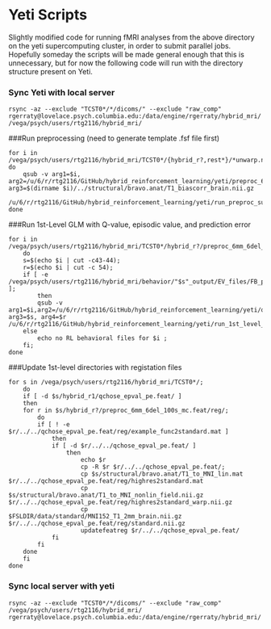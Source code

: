 # Yeti Scripts
Slightly modified code for running fMRI analyses from the above directory on the yeti supercomputing cluster, in order to submit parallel jobs. Hopefully someday the scripts will be made general enough that this is unnecessary, but for now the following code will run with the directory structure present on Yeti. 


### Sync Yeti with local server
```{.bash}
rsync -az --exclude "TCST0*/*/dicoms/" --exclude "raw_comp" rgerraty@lovelace.psych.columbia.edu:/data/engine/rgerraty/hybrid_mri/ /vega/psych/users/rtg2116/hybrid_mri/
```

###Run preprocessing (need to generate template .fsf file first)
```{.bash}
for i in /vega/psych/users/rtg2116/hybrid_mri/TCST0*/{hybrid_r?,rest*}/*unwarp.nii.gz
do
	qsub -v arg1=$i, arg2=/u/6/r/rtg2116/GitHub/hybrid_reinforcement_learning/yeti/preproc_6mm_6del_100s_mc.fsf, arg3=$(dirname $i)/../structural/bravo.anat/T1_biascorr_brain.nii.gz
	/u/6/r/rtg2116/GitHub/hybrid_reinforcement_learning/yeti/run_preproc_sub.sh 
done
```

###Run 1st-Level GLM with Q-value, episodic value, and prediction error
```{.bash}
for i in /vega/psych/users/rtg2116/hybrid_mri/TCST0*/hybrid_r?/preproc_6mm_6del_100s_mc.feat/filtered_func_data.nii.gz; 
	do 
	s=$(echo $i | cut -c43-44); 
	r=$(echo $i | cut -c 54);
	if [ -e /vega/psych/users/rtg2116/hybrid_mri/behavior/"$s"_output/EV_files/FB_pe_run"$r".txt ];
		then 
		qsub -v arg1=$i,arg2=/u/6/r/rtg2116/GitHub/hybrid_reinforcement_learning/yeti/qchose_epval_pe.fsf, arg3=$s, arg4=$r /u/6/r/rtg2116/GitHub/hybrid_reinforcement_learning/yeti/run_1st_level_sub.sh
	else 
		echo no RL behavioral files for $i ;
	fi;
done
```
###Update 1st-level directories with registation files
```{.bash}
for s in /vega/psych/users/rtg2116/hybrid_mri/TCST0*/;
	do
	if [ -d $s/hybrid_r1/qchose_epval_pe.feat/ ]
	then
	for r in $s/hybrid_r?/preproc_6mm_6del_100s_mc.feat/reg/; 
		do 
		if [ ! -e $r/../../qchose_epval_pe.feat/reg/example_func2standard.mat ]
			then
			if [ -d $r/../../qchose_epval_pe.feat/ ]
				then
					echo $r
					cp -R $r $r/../../qchose_epval_pe.feat/;
					cp $s/structural/bravo.anat/T1_to_MNI_lin.mat $r/../../qchose_epval_pe.feat/reg/highres2standard.mat
					cp $s/structural/bravo.anat/T1_to_MNI_nonlin_field.nii.gz $r/../../qchose_epval_pe.feat/reg/highres2standard_warp.nii.gz
					cp $FSLDIR/data/standard/MNI152_T1_2mm_brain.nii.gz $r/../../qchose_epval_pe.feat/reg/standard.nii.gz
					updatefeatreg $r/../../qchose_epval_pe.feat/
			fi
		fi
	done
	fi
done
```

### Sync local server with yeti
```{.bash}
rsync -az --exclude "TCST0*/*/dicoms/" --exclude "raw_comp" /vega/psych/users/rtg2116/hybrid_mri/ rgerraty@lovelace.psych.columbia.edu:/data/engine/rgerraty/hybrid_mri/
```


